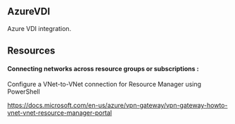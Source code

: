 ## AzureVDI
Azure VDI integration.


## Resources
#### Connecting networks across resource groups or subscriptions :
Configure a VNet-to-VNet connection for Resource Manager using PowerShell

https://docs.microsoft.com/en-us/azure/vpn-gateway/vpn-gateway-howto-vnet-vnet-resource-manager-portal

